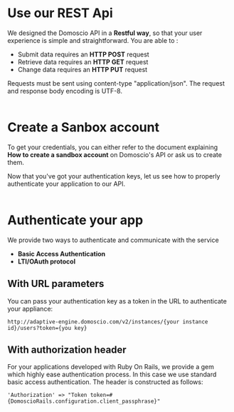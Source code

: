 # Use our REST Api

We designed the Domoscio API in a **Restful way**, so that your user experience is simple and straightforward. You are able to :

*	Submit data requires an **HTTP POST** request
*	Retrieve data requires an **HTTP GET** request
*	Change data requires an **HTTP PUT** request


Requests must be sent using content-type "application/json". The request and response body encoding is UTF-8.
<br/><br/>

# Create a Sanbox account

To get your credentials, you can either refer to the document explaining **How to create a sandbox account** on Domoscio's API or ask us to create them.

Now that you've got your authentication keys, let us see how to properly authenticate your application to our API.
<br/><br/>

# Authenticate your app

We provide two ways to authenticate and communicate with the service
* **Basic Access Authentication**
* **LTI/OAuth protocol**

## With URL parameters

You can pass your authentication key as a token in the URL to authenticate your appliance:

	http://adaptive-engine.domoscio.com/v2/instances/{your instance id}/users?token={you key}

## With authorization header

For your applications developed with Ruby On Rails, we provide a gem which highly ease authentication process. In this case we use standard basic access authentication.
The header is constructed as follows:

	'Authorization' => "Token token=#{DomoscioRails.configuration.client_passphrase}"

